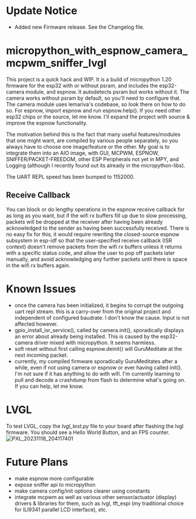 # Update Notice
* Added new Firmware release. See the Changelog file.

# micropython_with_espnow_camera_mcpwm_sniffer_lvgl

This project is a quick hack and WIP. It is a build of micropython 1.20 firmware for the esp32 with or without psram, and includes the esp32-camera module, and espnow. It autodetects psram but works without it. The camera works without psram by default, so you'll need to configure that. The camera module uses lemariva's codebase, so look there on how to do so. For espnow, import espnow and run espnow.help(). If you need other esp32 chips or the source, let me know. I'll expand the project with source & improve the espnow functionality.

The motivation behind this is the fact that many useful features/modules that one might want, are compiled by various people separately, so you always have to choose one image/feature or the other. My goal is to integrate them into an AIO image, with GUI, MCPWM, ESPNOW, SNIFFER/PACKET-FREEDOM, other ESP Peripherals not yet in MPY, and Logging (although I recently found out its already in the micropython-libs).

The UART REPL speed has been bumped to 1152000.

## Receive Callback
You can block or do lengthy operations in the espnow receive callback for as long as you want, but if the wifi rx buffers fill up due to slow processing, packets will be dropped at the receiver after having been already acknowledged to the sender as having been successfully received. There is no easy fix for this, it would require rewriting the closed-source espnow subsystem in esp-idf so that the user-specified receive callback (ISR context) doesn't remove packets from the wifi rx buffers unless it returns with a specific status code, and allow the user to pop off packets later manually, and avoid acknowledging any further packets until there is space in the wifi rx buffers again.

# Known Issues
- once the camera has been initialized, it begins to corrupt the outgoing uart repl stream. this is a carry-over from the original project and independent of configured baudrate. I don't know the cause. Input is not affected however.
- gpio_install_isr_service(), called by camera.init(), sporadically displays an error about already being installed. This is caused by the esp32-camera driver mixed with micropython. It seems harmless.
- soft reset without first calling espnow.deinit() will GuruMeditate at the next incoming packet.
- currently, my compiled firmware sporadically GuruMeditates after a while, even if not using camera or espnow or ever having called init(). I'm not sure if it has anything to do with wifi. I'm currently learning to pull and decode a crashdump from flash to determine what's going on. If you can help, let me know.

# LVGL
  To test LVGL, copy the *lvgl_test.py* file to your board after flashing the lvgl firmware. You should see a Hello World Button, and an FPS counter.
  ![PXL_20231118_204117401](https://github.com/moefear85/micropython_with_espnow_camera/assets/39313692/2ae00a7d-20e7-4376-92ba-d9089da1eec0)


# Future Plans
- make espnow more configurable
- expose sniffer api to micropython
- make camera config/init options clearer using constants
- integrate mcpwm as well as various other sensor/actuator (display) drivers & libraries for them, such as lvgl, tft_espi (my traditional choice for ILI9341 parallel LCD interface), etc.
